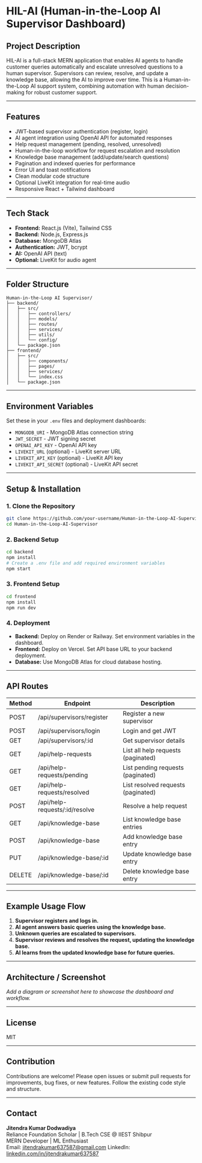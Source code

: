 # HIL-AI (Human-in-the-Loop AI Supervisor Dashboard)

## Project Description
HIL-AI is a full-stack MERN application that enables AI agents to handle customer queries automatically and escalate unresolved questions to a human supervisor. Supervisors can review, resolve, and update a knowledge base, allowing the AI to improve over time. This is a Human-in-the-Loop AI support system, combining automation with human decision-making for robust customer support.

---

## Features
- JWT-based supervisor authentication (register, login)
- AI agent integration using OpenAI API for automated responses
- Help request management (pending, resolved, unresolved)
- Human-in-the-loop workflow for request escalation and resolution
- Knowledge base management (add/update/search questions)
- Pagination and indexed queries for performance
- Error UI and toast notifications
- Clean modular code structure
- Optional LiveKit integration for real-time audio
- Responsive React + Tailwind dashboard

---

## Tech Stack
- **Frontend:** React.js (Vite), Tailwind CSS
- **Backend:** Node.js, Express.js
- **Database:** MongoDB Atlas
- **Authentication:** JWT, bcrypt
- **AI:** OpenAI API (text)
- **Optional:** LiveKit for audio agent

---

## Folder Structure
```
Human-in-the-Loop AI Supervisor/
├── backend/
│   ├── src/
│   │   ├── controllers/
│   │   ├── models/
│   │   ├── routes/
│   │   ├── services/
│   │   ├── utils/
│   │   └── config/
│   └── package.json
├── frontend/
│   ├── src/
│   │   ├── components/
│   │   ├── pages/
│   │   ├── services/
│   │   └── index.css
│   └── package.json
```

---

## Environment Variables
Set these in your `.env` files and deployment dashboards:
- `MONGODB_URI` - MongoDB Atlas connection string
- `JWT_SECRET` - JWT signing secret
- `OPENAI_API_KEY` - OpenAI API key
- `LIVEKIT_URL` (optional) - LiveKit server URL
- `LIVEKIT_API_KEY` (optional) - LiveKit API key
- `LIVEKIT_API_SECRET` (optional) - LiveKit API secret

---

## Setup & Installation

### 1. Clone the Repository
```sh
git clone https://github.com/your-username/Human-in-the-Loop-AI-Supervisor.git
cd Human-in-the-Loop-AI-Supervisor
```

### 2. Backend Setup
```sh
cd backend
npm install
# Create a .env file and add required environment variables
npm start
```

### 3. Frontend Setup
```sh
cd frontend
npm install
npm run dev
```

### 4. Deployment
- **Backend:** Deploy on Render or Railway. Set environment variables in the dashboard.
- **Frontend:** Deploy on Vercel. Set API base URL to your backend deployment.
- **Database:** Use MongoDB Atlas for cloud database hosting.

---

## API Routes
| Method | Endpoint                        | Description                       |
|--------|----------------------------------|-----------------------------------|
| POST   | /api/supervisors/register        | Register a new supervisor         |
| POST   | /api/supervisors/login           | Login and get JWT                 |
| GET    | /api/supervisors/:id             | Get supervisor details            |
| GET    | /api/help-requests               | List all help requests (paginated)|
| GET    | /api/help-requests/pending       | List pending requests (paginated) |
| GET    | /api/help-requests/resolved      | List resolved requests (paginated)|
| POST   | /api/help-requests/:id/resolve   | Resolve a help request            |
| GET    | /api/knowledge-base              | List knowledge base entries       |
| POST   | /api/knowledge-base              | Add knowledge base entry          |
| PUT    | /api/knowledge-base/:id          | Update knowledge base entry       |
| DELETE | /api/knowledge-base/:id          | Delete knowledge base entry       |

---

## Example Usage Flow
1. **Supervisor registers and logs in.**
2. **AI agent answers basic queries using the knowledge base.**
3. **Unknown queries are escalated to supervisors.**
4. **Supervisor reviews and resolves the request, updating the knowledge base.**
5. **AI learns from the updated knowledge base for future queries.**

---

## Architecture / Screenshot
*Add a diagram or screenshot here to showcase the dashboard and workflow.*

---

## License
MIT

---

## Contribution
Contributions are welcome! Please open issues or submit pull requests for improvements, bug fixes, or new features. Follow the existing code style and structure.

---

## Contact
**Jitendra Kumar Dodwadiya**  
Reliance Foundation Scholar | B.Tech CSE @ IIEST Shibpur  
MERN Developer | ML Enthusiast  
Email: jitendrakumar637587@gmail.com
LinkedIn: [linkedin.com/in/jitendrakumar637587](https://linkedin.com/in/jitendrakumar637587)
